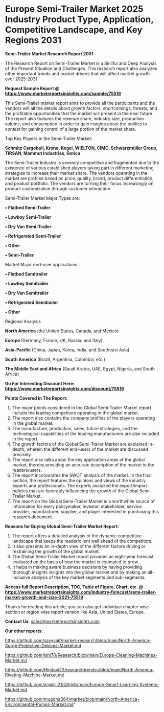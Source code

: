  # Europe Semi-Trailer Market 2025 Industry Product Type, Application, Competitive Landscape, and Key Regions 2031

<strong>Semi-Trailer Market Research Report 2031</strong>

The Research Report on Semi-Trailer Market is a Skillful and Deep Analysis of the Present Situation and Challenges. This research report also analyzes other important trends and market drivers that will affect market growth over 2025-2031.

<strong>Request Sample Report @ <a href=https://www.marketreportsinsights.com/sample/75519>https://www.marketreportsinsights.com/sample/75519</a></strong>

This Semi-Trailer market report aims to provide all the participants and the vendors will all the details about growth factors, shortcomings, threats, and the profitable opportunities that the market will present in the near future. The report also features the revenue share, industry size, production volume, and consumption in order to gain insights about the politics to contest for gaining control of a large portion of the market share.

Top Key Players in the Semi-Trailer Market:

<strong>Schmitz Cargobull, Krone, Kogel, WIELTON, CIMC, Schwarzmüller Group, TIRSAN, Mammut Industries, Gorica</strong>

The Semi-Trailer Industry is severely competitive and fragmented due to the existence of various established players taking part in different marketing strategies to increase their market share. The vendors operating in the market are profiled based on price, quality, brand, product differentiation, and product portfolio. The vendors are turning their focus increasingly on product customization through customer interaction.

Semi-Trailer Market Major Types are:

<strong>• Flatbed Semi-Trailer

• Lowboy Semi-Trailer

• Dry Van Semi-Trailer

• Refrigerated Semi-Trailer

• Other

• Semi-Trailer</strong>

Market Major end-user applications :

<strong>• Flatbed Semitrailer

• Lowboy Semitrailer

• Dry Van Semitrailer

• Refrigerated Semitrailer

• Other</strong>

Regional Analysis

</u><strong><b>North America</b></strong> (the United States, Canada, and Mexico)

<strong><b>Europe </b></strong>(Germany, France, UK, Russia, and Italy)

<strong><b>Asia-Pacific</b></strong> (China, Japan, Korea, India, and Southeast Asia)

<strong><b>South America</b></strong> (Brazil, Argentina, Colombia, etc.)

<strong><b>The Middle East and Africa</b></strong> (Saudi Arabia, UAE, Egypt, Nigeria, and South Africa)

<strong>Go For Interesting Discount Here: <a href=https://www.marketreportsinsights.com/discount/75519>https://www.marketreportsinsights.com/discount/75519</a></strong>

<strong>Points Covered in The Report:</strong>
<ol>
  <li>The major points considered in the Global Semi-Trailer Market report include the leading competitors operating in the global market.</li>
  <li>The report also contains the company profiles of the players operating in the global market.</li>
  <li>The manufacture, production, sales, future strategies, and the technological capabilities of the leading manufacturers are also included in the report.</li>
  <li>The growth factors of the Global Semi-Trailer Market are explained in-depth, wherein the different end-users of the market are discussed precisely.</li>
  <li>The report also talks about the key application areas of the global market, thereby providing an accurate description of the market to the readers/users.</li>
  <li>The report incorporates the SWOT analysis of the market. In the final section, the report features the opinions and views of the industry experts and professionals. The experts analyzed the export/import policies that are favorably influencing the growth of the Global Semi-Trailer Market.</li>
  <li>The report on the Global Semi-Trailer Market is a worthwhile source of information for every policymaker, investor, stakeholder, service provider, manufacturer, supplier, and player interested in purchasing this research document.</li>
</ol>
<strong>Reasons for Buying Global Semi-Trailer Market Report:</strong>

<ol>
  <li>The report offers a detailed analysis of the dynamic competitive landscape that keeps the reader/client well ahead of the competitors.</li>
  <li>It also presents an in-depth view of the different factors driving or restraining the growth of the global market.</li>
  <li>The Global Semi-Trailer Market report provides an eight-year forecast evaluated on the basis of how the market is estimated to grow.</li>
  <li>It helps in making aware business decisions by having providing thorough insights insights into the global market and by making an all-inclusive analysis of the key market segments and sub-segments.</li>
</ol>
<strong>Access full Report Description, TOC, Table of Figure, Chart, etc. @ <a href=https://www.marketreportsinsights.com/industry-forecast/semi-trailer-market-growth-and-size-2021-75519>https://www.marketreportsinsights.com/industry-forecast/semi-trailer-market-growth-and-size-2021-75519</a></strong>


Thanks for reading this article; you can also get individual chapter wise section or region wise report version like Asia, United States, Europe.

<strong>Contact Us:</strong>
sales@marketreportsinsights.com

<strong>Our other reports:</strong>

<a href=https://github.com/sayysaif/market-research/blob/main/North-America-Surge-Protective-Devices-Market.md>https://github.com/sayysaif/market-research/blob/main/North-America-Surge-Protective-Devices-Market.md</a>

<a href=https://github.com/Ishi78/Research/blob/main/Europe-Cleaning-Machines-Market.md>https://github.com/Ishi78/Research/blob/main/Europe-Cleaning-Machines-Market.md</a>

<a href=https://github.com/Hindavi23/researchtrendss/blob/main/North-America-Riveting-Machine-Market.md>https://github.com/Hindavi23/researchtrendss/blob/main/North-America-Riveting-Machine-Market.md</a>

<a href=https://github.com/anjaliiii21/Q/blob/main/Europe-Smart-Learning-Systems-Market.md>https://github.com/anjaliiii21/Q/blob/main/Europe-Smart-Learning-Systems-Market.md</a>

<a href=https://github.com/mugdha364/market/blob/main/North-America-Environmental-Pumps-Market.md>https://github.com/mugdha364/market/blob/main/North-America-Environmental-Pumps-Market.md</a>"
